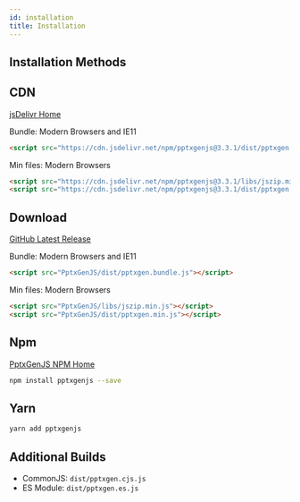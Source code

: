 ```yaml
---
id: installation
title: Installation
---
```


## Installation Methods

## CDN

[jsDelivr Home](https://www.jsdelivr.com/package/npm/pptxgenjs)

Bundle: Modern Browsers and IE11

```html
<script src="https://cdn.jsdelivr.net/npm/pptxgenjs@3.3.1/dist/pptxgen.bundle.js"></script>
```

Min files: Modern Browsers

```html
<script src="https://cdn.jsdelivr.net/npm/pptxgenjs@3.3.1/libs/jszip.min.js"></script>
<script src="https://cdn.jsdelivr.net/npm/pptxgenjs@3.3.1/dist/pptxgen.min.js"></script>
```

## Download

[GitHub Latest Release](https://github.com/gitbrent/PptxGenJS/releases/latest)

Bundle: Modern Browsers and IE11

```html
<script src="PptxGenJS/dist/pptxgen.bundle.js"></script>
```

Min files: Modern Browsers

```html
<script src="PptxGenJS/libs/jszip.min.js"></script>
<script src="PptxGenJS/dist/pptxgen.min.js"></script>
```

## Npm

[PptxGenJS NPM Home](https://www.npmjs.com/package/pptxgenjs)

```bash
npm install pptxgenjs --save
```

## Yarn

```bash
yarn add pptxgenjs
```

## Additional Builds

- CommonJS: `dist/pptxgen.cjs.js`
- ES Module: `dist/pptxgen.es.js`

